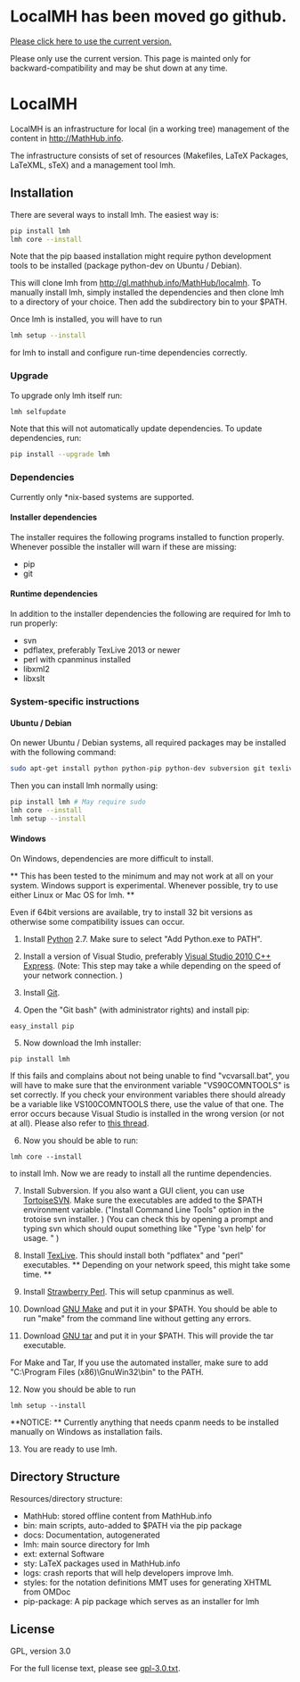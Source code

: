 # LocalMH has been moved go github.

[Please click here to use the current version. ](https://github.com/KWARC/localmh)

Please only use the current version.
This page is mainted only for backward-compatibility and may be shut down at any time.

# LocalMH

LocalMH is an infrastructure for local (in a working tree) management of the content in http://MathHub.info.

The infrastructure consists of set of resources (Makefiles, LaTeX Packages, LaTeXML, sTeX) and a management tool lmh.

## Installation

There are several ways to install lmh. The easiest way is:

```bash
pip install lmh
lmh core --install
```

Note that the pip baased installation might require python development tools to be installed
(package python-dev on Ubuntu / Debian).

This will clone lmh from http://gl.mathhub.info/MathHub/localmh. To manually install lmh, simply installed the dependencies and then clone lmh to a directory of your choice. Then add the subdirectory bin to your $PATH.

Once lmh is installed, you will have to run

```bash
lmh setup --install
```

for lmh to install and configure run-time dependencies correctly.

### Upgrade

To upgrade only lmh itself run:

```bash
lmh selfupdate
```

Note that this will not automatically update dependencies. To update dependencies, run:

```bash
pip install --upgrade lmh
```

### Dependencies

Currently only *nix-based systems are supported.

#### Installer dependencies

The installer requires the following programs installed to function properly. Whenever possible the installer will warn if these are missing:

* pip
* git

#### Runtime dependencies

In addition to the installer dependencies the following are required for lmh to run properly:

* svn
* pdflatex, preferably TexLive 2013 or newer
* perl with cpanminus installed
* libxml2
* libxslt

### System-specific instructions

#### Ubuntu / Debian

On newer Ubuntu / Debian systems, all required packages may be installed with the following command:

```bash
sudo apt-get install python python-pip python-dev subversion git texlive cpanminus libxml2-dev libxslt-dev libgdbm-dev
```

Then you can install lmh normally using:

```bash
pip install lmh # May require sudo
lmh core --install
lmh setup --install
```



#### Windows

On Windows, dependencies are more difficult to install.

**
    This has been tested to the minimum and may not work at all on your system.
    Windows support is experimental. Whenever possible, try to use either Linux
    or Mac OS for lmh.
**

Even if 64bit versions are available, try to install 32 bit versions as otherwise some compatibility issues can occur.

1) Install [Python](https://www.python.org/download/) 2.7. Make sure to select "Add Python.exe to PATH".

2) Install a version of Visual Studio, preferably [Visual Studio 2010 C++ Express](http://www.visualstudio.com/downloads/download-visual-studio-vs#d-2010-express). (Note: This step may take a while depending on the speed of your network connection. )

3) Install [Git](http://git-scm.com/download/win).

4) Open the "Git bash" (with administrator rights) and install pip:

```
easy_install pip
```

5) Now  download the lmh installer:

```
pip install lmh
```

If this fails and complains about not being unable to find "vcvarsall.bat",
you will have to make sure that the environment variable "VS90COMNTOOLS" is set
correctly. If you check your environment variables there should already be a
variable like VS100COMNTOOLS there, use the value of that one. The error occurs
because Visual Studio is installed in the wrong version (or not at all). Please
also refer to
[this thread](http://stackoverflow.com/questions/17658092/unable-to-find-vcvarsall-bat-using-python-3-3-in-windows-8).

6) Now you should be able to run:

```
lmh core --install
```
to install lmh. Now we are ready to install all the runtime dependencies.

7) Install Subversion. If you also want a GUI client, you can use [TortoiseSVN](http://tortoisesvn.net/). Make sure the executables are added to the $PATH environment variable. ("Install Command Line Tools" option in the trotoise svn installer. )
(You can check this by opening a prompt and typing svn which should ouput something like "Type 'svn help' for usage. " )

8) Install [TexLive](https://www.tug.org/texlive/). This should install both "pdflatex" and "perl" executables. ** Depending on your network speed, this might take some time. **

9) Install [Strawberry Perl](http://strawberryperl.com/). This will setup cpanminus as well.

10) Download [GNU Make](http://gnuwin32.sourceforge.net/packages/make.htm) and put it in your $PATH. You should be able to run "make" from the command line without getting any errors.

11) Download [GNU tar](http://gnuwin32.sourceforge.net/packages/gtar.htm) and put it in your $PATH. This will provide the tar executable.

For Make and Tar, If you use the automated installer, make sure to add "C:\Program Files (x86)\GnuWin32\bin" to the PATH.

12) Now you should be able to run

```
lmh setup --install
```

**NOTICE: ** Currently anything that needs cpanm needs to be installed manually on Windows as installation fails.

13) You are ready to use lmh.

## Directory Structure

Resources/directory structure:

* MathHub:		stored offline content from MathHub.info
* bin:			main scripts, auto-added to $PATH via the pip package
* docs:			Documentation, autogenerated
* lmh:			main source directory for lmh
* ext:			external Software
* sty:			LaTeX packages used in MathHub.info
* logs:			crash reports that will help developers improve lmh.
* styles:		for the notation definitions MMT uses for generating XHTML from OMDoc
* pip-package:	A pip package which serves as an installer for lmh

## License

GPL, version 3.0

For the full license text, please see [gpl-3.0.txt](gpl-3.0.txt).
